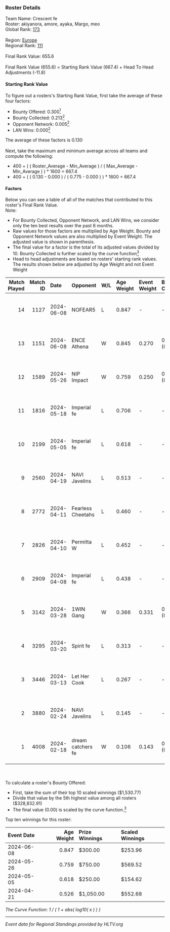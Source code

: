 ### Roster Details<br />
Team Name: Crescent fe<br />
Roster: akiyanora, amore, ayaka, Margo, meo<br />
Global Rank: [173](../standings_global.md)<br />
<br />
Region: [Europe]( ../standings_europe.md)<br />
Regional Rank: [111]( ../standings_europe.md)<br />
<br />
Final Rank Value:  655.6<br />
<br />
Final Rank Value (655.6) = Starting Rank Value (667.4) + Head To Head Adjustments (-11.8)<br />

#### Starting Rank Value<br />
To figure out a rosters's Starting Rank Value, first take the average of these four factors:<br />
- Bounty Offered: 0.300[<sup>1</sup>](#table2)
- Bounty Collected: 0.213[<sup>2</sup>](#table1)
- Opponent Network: 0.005[<sup>2</sup>](#table1)
- LAN Wins: 0.000[<sup>2</sup>](#table1)

The average of these factors is 0.130<br />
<br />
Next, take the maximum and minimum average across all teams and compute the following:<br />
- 400 + ( ( Roster_Average - Min_Average ) / ( Max_Average - Min_Average ) ) * 1600 = 667.4
- 400 + ( ( 0.130 - 0.000 ) / ( 0.775 - 0.000 ) ) * 1600 = 667.4


#### Factors<br />
Below you can see a table of all of the matches that contributed to this roster's Final Rank Value.<br />
Note:<br />

- For Bounty Collected, Opponent Network, and LAN Wins, we consider only the ten best results over the past 6 months.
- Raw values for those factors are multiplied by Age Weight. Bounty and Opponent Network values are also multiplied by Event Weight. The adjusted value is shown in parenthesis.
- The final value for a factor is the total of its adjusted values divided by 10. Bounty Collected is further scaled by the curve function[<sup>3</sup>](#curveFunction)
- Head to head adjustments are based on rosters' starting rank values. The results shown below are adjusted by Age Weight and not Event Weight
<span id="table1"></span><br />


| Match Played | Match ID | Date       | Opponent          | W/L | Age Weight | Event Weight | Bounty Collected | Opponent Network | LAN Wins  | H2H Adj. | Roster                              |
| -: | -: | :- | :- | :- | :- | :- | :- | :- | :- | -: | :- |
|           14 |     1127 | 2024-06-08 | NOFEAR5           | L   | 0.847      | -            | -                | -                | -         |   -12.64 | akiyanora, amore, ayaka, Margo, meo |
|           13 |     1151 | 2024-06-08 | ENCE Athena       | W   | 0.845      | 0.270        | 0.002 (0.001)    | 0.039 (0.009)    | 0 (0.000) |    12.09 | akiyanora, amore, ayaka, Margo, meo |
|           12 |     1589 | 2024-05-26 | NIP Impact        | W   | 0.759      | 0.250        | 0.006 (0.001)    | 0.191 (0.036)    | 0 (0.000) |    14.64 | akiyanora, amore, ayaka, Margo, meo |
|           11 |     1816 | 2024-05-18 | Imperial fe       | L   | 0.706      | -            | -                | -                | -         |    -1.99 | akiyanora, amore, ayaka, Margo, meo |
|           10 |     2199 | 2024-05-05 | Imperial fe       | L   | 0.618      | -            | -                | -                | -         |    -1.78 | akiyanora, amore, ayaka, Margo, meo |
|            9 |     2560 | 2024-04-19 | NAVI Javelins     | L   | 0.513      | -            | -                | -                | -         |    -3.99 | akiyanora, amore, ayaka, Margo, meo |
|            8 |     2772 | 2024-04-11 | Fearless Cheetahs | L   | 0.460      | -            | -                | -                | -         |    -6.26 | akiyanora, amore, ayaka, Margo, meo |
|            7 |     2826 | 2024-04-10 | Permitta W        | L   | 0.452      | -            | -                | -                | -         |   -10.21 | akiyanora, amore, ayaka, Margo, meo |
|            6 |     2909 | 2024-04-08 | Imperial fe       | L   | 0.438      | -            | -                | -                | -         |    -1.43 | akiyanora, amore, ayaka, Margo, meo |
|            5 |     3142 | 2024-03-28 | 1WIN Gang         | W   | 0.366      | 0.331        | 0.001 (0.000)    | 0.017 (0.002)    | 0 (0.000) |     5.64 | akiyanora, amore, ayaka, Margo, meo |
|            4 |     3295 | 2024-03-20 | Spirit fe         | L   | 0.313      | -            | -                | -                | -         |    -4.95 | akiyanora, amore, ayaka, Margo, meo |
|            3 |     3446 | 2024-03-13 | Let Her Cook      | L   | 0.267      | -            | -                | -                | -         |    -1.51 | akiyanora, amore, ayaka, Margo, meo |
|            2 |     3880 | 2024-02-24 | NAVI Javelins     | L   | 0.145      | -            | -                | -                | -         |    -1.35 | akiyanora, amore, ayaka, Margo, meo |
|            1 |     4008 | 2024-02-18 | dream catchers fe | W   | 0.106      | 0.143        | 0.016 (0.000)    | 0.170 (0.003)    | 0 (0.000) |     1.91 | akiyanora, amore, ayaka, Margo, meo |

<br />
<span id="table2"></span><br />
To calculate a roster's Bounty Offered:<br />

- First, take the sum of their top 10 scaled winnings ($1,530.77)
- Divide that value by the 5th highest value among all rosters ($328,832.91)
- The final value (0.00) is scaled by the curve function.[<sup>3</sup>](#curveFunction)

Top ten winnings for this roster:<br />

| Event Date | Age Weight | Prize Winnings | Scaled Winnings |
| :- | -: | :- | :- |
| 2024-06-08 |      0.847 | $300.00        | $253.96         |
| 2024-05-26 |      0.759 | $750.00        | $569.52         |
| 2024-05-05 |      0.618 | $250.00        | $154.62         |
| 2024-04-21 |      0.526 | $1,050.00      | $552.68         |


<span id="curveFunction"></span>_The Curve Function: 1 / ( 1 + abs( log10( x ) ) )_<br />

---
_Event data for Regional Standings provided by HLTV.org_<br />
